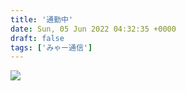 ```yaml
---
title: '通勤中'
date: Sun, 05 Jun 2022 04:32:35 +0000
draft: false
tags: ['みゃー通信']
---
```


![](/images/2022/06/IMG_20220525_154128-1024x1024.jpg)